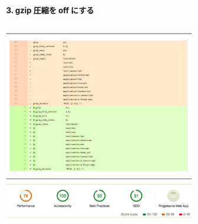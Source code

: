 ## 3. gzip 圧縮を off にする

<br/>

---

<img src="../assets/score-3_1.png" />

---

![](../assets/score-3.png)
